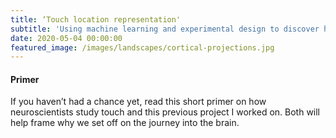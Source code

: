 ```yaml
---
title: ‘Touch location representation'
subtitle: 'Using machine learning and experimental design to discover how the brain represents object locations.'
date: 2020-05-04 00:00:00
featured_image: /images/landscapes/cortical-projections.jpg
---
```


#### Primer
If you haven’t had a chance yet,  read this short primer on how neuroscientists study touch and this previous project I worked on. Both will help frame why we set off on the journey into the brain. 
